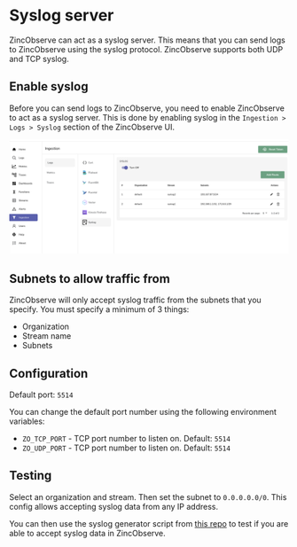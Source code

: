# Syslog server

ZincObserve can act as a syslog server. This means that you can send logs to ZincObserve using the syslog protocol. ZincObserve supports both UDP and TCP syslog.

## Enable syslog

Before you can send logs to ZincObserve, you need to enable ZincObserve to act as a syslog server. This is done by enabling syslog in the `Ingestion > Logs > Syslog` section of the ZincObserve UI.

[![Enable syslog](./images/syslog.png)](./images/syslog.png)

## Subnets to allow traffic from

ZincObserve will only accept syslog traffic from the subnets that you specify. You must specify a minimum of 3 things:

- Organization
- Stream name 
- Subnets

## Configuration

Default port: `5514`

You can change the default port number using the following environment variables:

* `ZO_TCP_PORT` - TCP port number to listen on. Default: `5514`
* `ZO_UDP_PORT` - TCP port number to listen on. Default: `5514`


## Testing

Select an organization and stream. Then set the subnet to `0.0.0.0.0/0`. This config allows accepting syslog data from any IP address.

You can then use the syslog generator script from [this repo](https://github.com/zinclabs/syslog-server/) to test if you are able to accept syslog data in ZincObserve.
